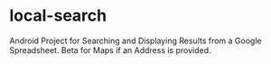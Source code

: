 # local-search
Android Project for Searching and Displaying Results from a Google Spreadsheet. Beta for Maps if an Address is provided.
